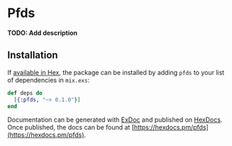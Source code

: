 # Pfds

**TODO: Add description**

## Installation

If [available in Hex](https://hex.pm/docs/publish), the package can be installed
by adding `pfds` to your list of dependencies in `mix.exs`:

```elixir
def deps do
  [{:pfds, "~> 0.1.0"}]
end
```

Documentation can be generated with [ExDoc](https://github.com/elixir-lang/ex_doc)
and published on [HexDocs](https://hexdocs.pm). Once published, the docs can
be found at [https://hexdocs.pm/pfds](https://hexdocs.pm/pfds).

